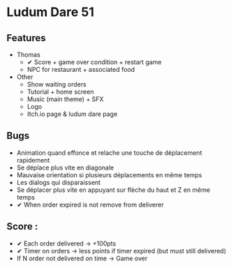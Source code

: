 # Ludum Dare 51

## Features
- Thomas
  - ✔ Score + game over condition + restart game
  - NPC for restaurant + associated food
- Other
  - Show waiting orders
  - Tutorial + home screen
  - Music (main theme) + SFX
  - Logo
  - Itch.io page & ludum dare page

## Bugs 
- Animation quand effonce et relache une touche de déplacement rapidement
- Se déplace plus vite en diagonale
- Mauvaise orientation si plusieurs déplacements en même temps
- Les dialogs qui disparaissent
- Se déplacer plus vite en appuyant sur flèche du haut et Z en même temps
- ✔ When order expired is not remove from deliverer

## Score :
- ✔ Each order delivered -> +100pts 
- ✔ Timer on orders -> less points if timer expired (but must still delivered)
- If N order not delivered on time -> Game over 